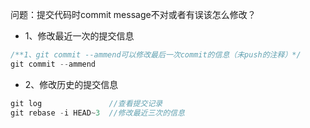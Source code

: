 问题：提交代码时commit message不对或者有误该怎么修改？

- 1、修改最近一次的提交信息

```js
/**1、git commit --ammend可以修改最后一次commit的信息（未push的注释）*/
git commit --ammend 
```

- 2、修改历史的提交信息

```js
git log               //查看提交记录
git rebase -i HEAD~3  //修改最近三次的信息
```

